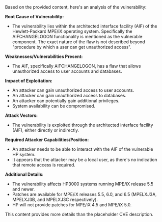 Based on the provided content, here's an analysis of the vulnerability:

**Root Cause of Vulnerability:**

*   The vulnerability lies within the architected interface facility (AIF) of the Hewlett-Packard MPE/iX operating system. Specifically the AIFCHANGELOGON functionality is mentioned as the vulnerable component. The exact nature of the flaw is not described beyond "procedure by which a user can get unauthorized access".

**Weaknesses/Vulnerabilities Present:**

*   The AIF, specifically AIFCHANGELOGON,  has a flaw that allows unauthorized access to user accounts and databases.

**Impact of Exploitation:**

*   An attacker can gain unauthorized access to user accounts.
*   An attacker can gain unauthorized access to databases.
*   An attacker can potentially gain additional privileges.
*   System availability can be compromised.

**Attack Vectors:**

*   The vulnerability is exploited through the architected interface facility (AIF), either directly or indirectly.

**Required Attacker Capabilities/Position:**

*   An attacker needs to be able to interact with the AIF of the vulnerable HP system.
*   It appears that the attacker may be a local user, as there's no indication that remote access is required.

**Additional Details:**

*   The vulnerability affects HP3000 systems running MPE/iX release 5.5 and newer.
*   Patches are available for MPE/iX releases 5.5, 6.0, and 6.5 (MPELXJ3A, MPELXJ3B, and MPELXJ3C respectively).
*   HP will not provide patches for MPE/iX 4.5 and MPE/iX 5.0.

This content provides more details than the placeholder CVE description.